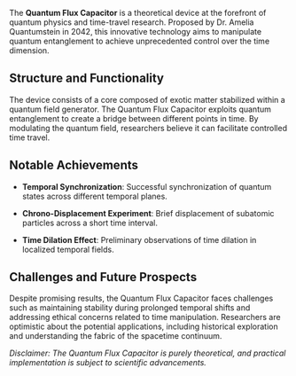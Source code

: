 The **Quantum Flux Capacitor** is a theoretical device at the forefront of quantum physics and time-travel research. Proposed by Dr. Amelia Quantumstein in 2042, this innovative technology aims to manipulate quantum entanglement to achieve unprecedented control over the time dimension.

## Structure and Functionality

The device consists of a core composed of exotic matter stabilized within a quantum field generator. The Quantum Flux Capacitor exploits quantum entanglement to create a bridge between different points in time. By modulating the quantum field, researchers believe it can facilitate controlled time travel.

## Notable Achievements

- **Temporal Synchronization**: Successful synchronization of quantum states across different temporal planes.
- **Chrono-Displacement Experiment**: Brief displacement of subatomic particles across a short time interval.
- **Time Dilation Effect**: Preliminary observations of time dilation in localized temporal fields.

## Challenges and Future Prospects

Despite promising results, the Quantum Flux Capacitor faces challenges such as maintaining stability during prolonged temporal shifts and addressing ethical concerns related to time manipulation. Researchers are optimistic about the potential applications, including historical exploration and understanding the fabric of the spacetime continuum.

*Disclaimer: The Quantum Flux Capacitor is purely theoretical, and practical implementation is subject to scientific advancements.*